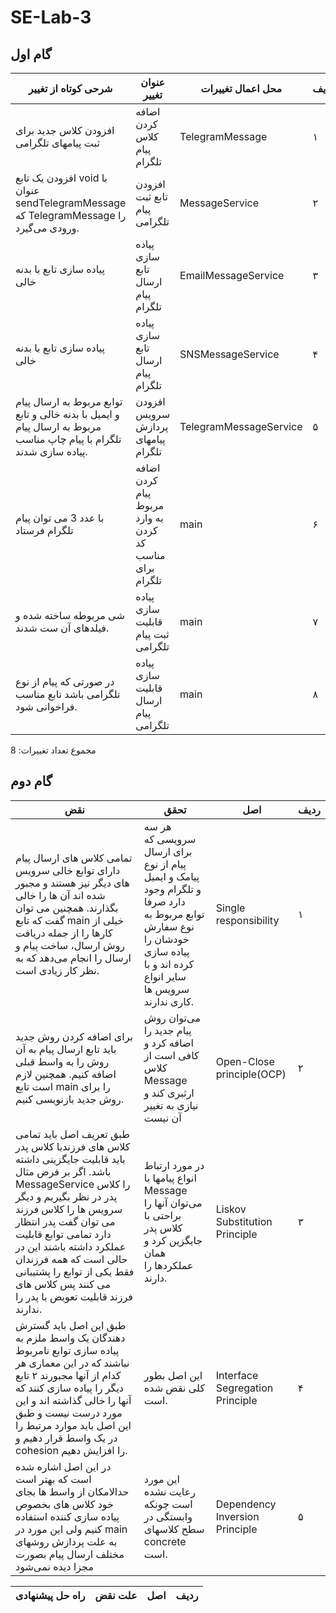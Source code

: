 # SE-Lab-3
## گام اول

| شرحی کوتاه از تغییر                                                     | عنوان تغییر                              | محل اعمال تغییرات    | ردیف |
|-------------------------------------------------------------------------|------------------------------------------|----------------------|------|
| افزودن کلاس جدید برای ثبت پیامهای تلگرامی| اضافه کردن کلاس پیام تلگرام             | TelegramMessage  | ۱    |
| افزودن یک تابع void با عنوان sendTelegramMessage که TelegramMessage را ورودی می‌گیرد.                       | افزودن تابع ثبت پیام تلگرامی              | MessageService        | ۲    |
| پیاده سازی تابع با بدنه خالی                   | پیاده سازی تابع ارسال پیام تلگرام                | EmailMessageService        | ۳    |
| پیاده سازی تابع با بدنه خالی                   | پیاده سازی تابع ارسال پیام تلگرام          | SNSMessageService | ۴    |
| توابع مربوط به ارسال پیام و ایمیل با بدنه خالی و تابع مربوط به ارسال پیام تلگرام با پیام چاپ مناسب پیاده سازی شدند.                              | افزودن سرویس پردازش پیامهای تلگرام             | TelegramMessageService | ۵    |
| با عدد 3 می توان پیام تلگرام فرستاد                            | اضافه کردن پیام مربوط به وارد کردن کد مناسب برای تلگرام          | main | ۶    |
| شی مربوطه ساخته شده و فیلدهای آن ست شدند.                               | پیاده سازی قابلیت ثبت پیام تلگرامی           | main | ۷    |
| در صورتی که پیام از نوع تلگرامی باشد تابع مناسب فراخوانی شود.                      | پیاده سازی قابلیت ارسال پیام تلگرامی          | main  | ۸    |


مجموع تعداد تغییرات: 8

## گام دوم

| نقض | تحقق | اصل | ردیف |
|---------------------------------------------------------------------------------------------------------------------------------------------------------------------------------------------------------------------------------------------------------------------------------------------------------------------------------------------------------------------------------------------------------------------------------------------------------------------------------------------------------------------------------------------------------------------------------------------------------------------------------------------------------------------------------------------------------------------------------------|--------------------------------------------------------------------------------------------------------------------------------------------------------------------------------------------|---------------------------------|------|
| تمامی کلاس های ارسال پیام دارای توابع خالی سرویس های دیگر نیز هستند و مجبور شده اند آن ها را خالی بگذارند. همچنین می توان گفت که تابع main خیلی از کارها را از جمله دریافت روش ارسال، ساخت پیام و ارسال را انجام می‌دهد که به نظر کار زیادی است. | هر سه سرویسی که برای ارسال پیام از نوع پیامک و ایمیل و تلگرام وجود دارد صرفا توابع مربوط به نوع سفارش خودشان را پیاده سازی کرده اند و با سایر انواع سرویس ها کاری ندارند.                              | Single responsibility           | ۱    
| برای اضافه کردن روش جدید باید تابع ارسال پیام به آن روش را به واسط قبلی اضافه کنیم. همچنین لازم است تابع main را برای روش جدید بازنویسی کنیم. | می‌توان روش پیام جدید را اضافه کرد و کافی است از کلاس Message ارثبری کند و نیازی به تغییر آن نیست        | Open-Close principle(OCP)       | ۲    |
| طبق تعریف اصل باید تمامی کلاس های فرزندبا کلاس پدر باید قابلیت جایگزینی داشته باشد. اگر بر فرض مثال MessageService را کلاس پدر در نظر بگیریم و دیگر سرویس ها را کلاس فرزند می توان گفت پدر انتظار دارد تمامی توابع قابلیت عملکرد داشته باشند این در حالی است که همه فرزندان فقط یکی از توابع را پشتیبانی می کنند پس کلاس های فرزند قابلیت تعویض با پدر را ندارند.                                                                                                                                                                                                                                                                                                                                                                                  | در مورد ارتباط انواع پیامها با Message می‌توان آنها را براحتی با کلاس پدر جایگزین کرد و همان عملکردها را دارند.                                                                                                                                       | Liskov Substitution Principle   | ۳    |
| طبق این اصل باید گسترش دهندگان یک واسط ملزم به پیاده سازی توابع نامربوط نباشند که در این معماری هر کدام از آنها مجبورند ۲ تابع دیگر را پیاده سازی کنند که آنها را خالی گذاشته اند و این مورد درست نیست و طبق این اصل باید موارد مرتبط را در یک واسط قرار دهیم و cohesion را افزایش دهیم.                                                                                                                                                                                                                                                                                                                                                                                                                                               | این اصل بطور کلی نقض شده است.                                                                                                                                                              | Interface Segregation Principle | ۴    |
| در این اصل اشاره شده است که بهتر است حدالامکان از واسط ها بجای خود کلاس های بخصوص پیاده سازی کننده استفاده کنیم ولی این مورد در main به علت پردازش روشهای مختلف ارسال پیام بصورت مجزا دیده نمی‌شود                                                                                                                                                                                                                                                                                                                                                                                                                                                                                          | این مورد رعایت نشده است چونکه وابستگی در سطح کلاسهای concrete است.  | Dependency Inversion Principle  | ۵    |


| راه حل پیشنهادی                                | علت نقض                                                       | اصل | ردیف |
|------------------------------------------------|---------------------------------------------------------------|-----|------| 


